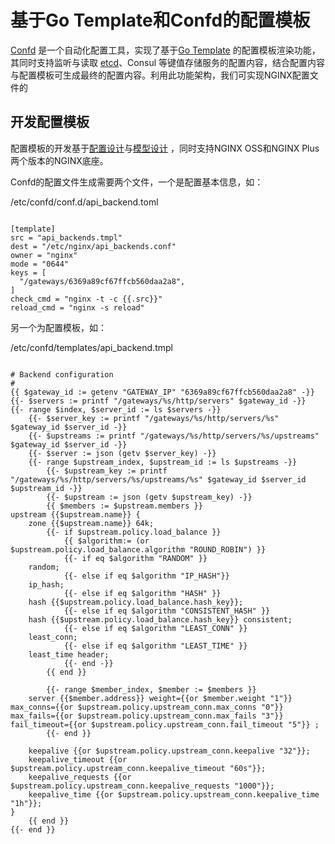 # 基于Go Template和Confd的配置模板

[Confd](https://github.com/kelseyhightower/confd) 是一个自动化配置工具，实现了基于[Go Template](https://pkg.go.dev/text/template) 的配置模板渲染功能，
其同时支持监听与读取 [etcd](https://github.com/coreos/etcd )、Consul 等键值存储服务的配置内容，结合配置内容与配置模板可生成最终的配置内容。利用此功能架构，我们可实现NGINX配置文件的

## 开发配置模板

配置模板的开发基于[配置设计](../config-design/README.md)与[模型设计](../config-model/README.md) ，同时支持NGINX OSS和NGINX Plus两个版本的NGINX底座。

Confd的配置文件生成需要两个文件，一个是配置基本信息，如：

/etc/confd/conf.d/api_backend.toml

```

[template]
src = "api_backends.tmpl"
dest = "/etc/nginx/api_backends.conf"
owner = "nginx"
mode = "0644"
keys = [
  "/gateways/6369a89cf67ffcb560daa2a8",
]
check_cmd = "nginx -t -c {{.src}}"
reload_cmd = "nginx -s reload"

```

另一个为配置模板，如：

/etc/confd/templates/api_backend.tmpl

```gotemplate

# Backend configuration
#
{{ $gateway_id := getenv "GATEWAY_IP" "6369a89cf67ffcb560daa2a8" -}}
{{- $servers := printf "/gateways/%s/http/servers" $gateway_id -}}
{{- range $index, $server_id := ls $servers -}}
    {{- $server_key := printf "/gateways/%s/http/servers/%s" $gateway_id $server_id -}}
    {{- $upstreams := printf "/gateways/%s/http/servers/%s/upstreams" $gateway_id $server_id -}}
    {{- $server := json (getv $server_key) -}}
    {{- range $upstream_index, $upstream_id := ls $upstreams -}}
        {{- $upstream_key := printf "/gateways/%s/http/servers/%s/upstreams/%s" $gateway_id $server_id $upstream_id -}}
        {{- $upstream := json (getv $upstream_key) -}}
        {{ $members := $upstream.members }}
upstream {{$upstream.name}} {
    zone {{$upstream.name}} 64k;
        {{- if $upstream.policy.load_balance }}
            {{ $algorithm:= (or $upstream.policy.load_balance.algorithm "ROUND_ROBIN") }}
            {{- if eq $algorithm "RANDOM" }}
    random;
            {{- else if eq $algorithm "IP_HASH"}}
    ip_hash;
            {{- else if eq $algorithm "HASH" }}
    hash {{$upstream.policy.load_balance.hash_key}};
            {{- else if eq $algorithm "CONSISTENT_HASH" }}
    hash {{$upstream.policy.load_balance.hash_key}} consistent;
            {{- else if eq $algorithm "LEAST_CONN" }}
    least_conn;
            {{- else if eq $algorithm "LEAST_TIME" }}
    least_time header;
            {{- end -}}
        {{ end }}

        {{- range $member_index, $member := $members }}
    server {{$member.address}} weight={{or $member.weight "1"}}  max_conns={{or $upstream.policy.upstream_conn.max_conns "0"}}  max_fails={{or $upstream.policy.upstream_conn.max_fails "3"}}  fail_timeout={{or $upstream.policy.upstream_conn.fail_timeout "5"}} ;
        {{- end }}

    keepalive {{or $upstream.policy.upstream_conn.keepalive "32"}};
    keepalive_timeout {{or $upstream.policy.upstream_conn.keepalive_timeout "60s"}};
    keepalive_requests {{or $upstream.policy.upstream_conn.keepalive_requests "1000"}};
    keepalive_time {{or $upstream.policy.upstream_conn.keepalive_time "1h"}};
}
    {{ end }}
{{- end }}


```
